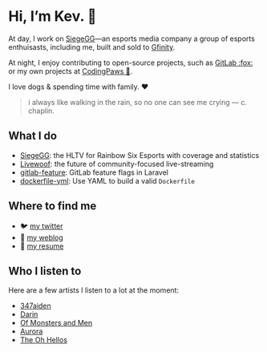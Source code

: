 # Hi, I’m Kev. :wave:

At day, I work on [SiegeGG][siegegg]—an esports media company a group of esports enthuisasts, including me, built and sold to [Gfinity][gfin].

At night, I enjoy contributing to open-source projects, such as [GitLab :fox:][gitlab] or my own projects at [CodingPaws :feet:][codingpaws].

I love dogs &amp; spending time with family. :heart:

> i always like walking in the rain, so no one can see me crying — c. chaplin.

[siegegg]: https://siege.gg
[gfin]: https://www.gfinityplc.com
[gitlab]: https://about.gitlab.com
[codingpaws]: https://gitlab.com/codingpaws

## What I do

- [SiegeGG][siegegg]: the HLTV for Rainbow Six Esports with coverage and statistics
- [Livewoof][livewoof]: the future of community-focused live-streaming
- [gitlab-feature][gl-feature]: GitLab feature flags in Laravel
- [dockerfile-yml][dockerfile-yml]: Use YAML to build a valid `Dockerfile`

[gl-feature]: https://gitlab.com/codingpaws/gitlab-feature
[dockerfile-yml]: https://gitlab.com/codingpaws/dockerfile-yml
[livewoof]: https://twitter.com/livewoof

## Where to find me

- 🐦 [my twitter](https://twitter.com/kevslashnull/)
- 📝 [my weblog](https://codingpa.ws/)
- 🔧 [my resume](https://kevslash.dog)

## Who I listen to

Here are a few artists I listen to a lot at the moment:

- [347aiden](https://genius.com/artists/347aidan)
- [Darin](https://genius.com/artists/Darin)
- [Of Monsters and Men](https://genius.com/artists/Of-monsters-and-men)
- [Aurora](https://genius.com/artists/Aurora)
- [The Oh Hellos](https://genius.com/artists/The-oh-hellos)
